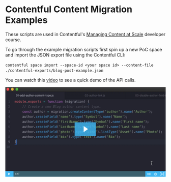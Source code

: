 # Contentful Content Migration Examples
These scripts are used in Contentful's [Managing Content at Scale](https://training.contentful.com/student/path/752268-managing-content-at-scale) developer course.

To go through the example migration scripts first spin up a new PoC space and import the JSON export file using the Contentful CLI:

`contentful space import --space-id <your space id> --content-file ./contentful-exports/blog-post-example.json`

You can watch this [video](https://contentful.wistia.com/medias/889yeie6ti) to see a quick demo of the API calls.

![video screenshot](./content-migration-screenshot.png)
